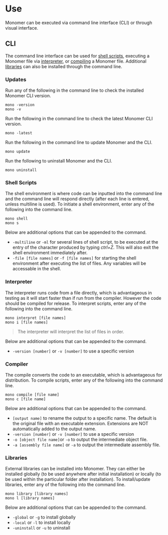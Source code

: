 # Use

Monomer can be executed via command line interface (CLI) or through visual interface.

## CLI
The command line interface can be used for [shell scripts](#shell-scripts), executing a Monomer file via [interpreter](#interpreter), or [compiling](#compiler) a Monomer file. Additional [libraries](#libraries) can also be installed through the command line.

### Updates
Run any of the following in the command line to check the installed Monomer CLI version.

    mono -version
    mono -v

Run the following in the command line to check the latest Monomer CLI version.

    mono -latest

Run the following in the command line to update Monomer and the CLI.

    mono update

Run the following to uninstall Monomer and the CLI.

    mono uninstall

### Shell Scripts
The shell environment is where code can be inputted into the command line and the command line will respond directly (after each line is entered, unless multiline is used). To initiate a shell environment, enter any of the following into the command line.

    mono shell
    mono s

Below are additional options that can be appended to the command.

 - `-multiline` or `-ml` for several lines of shell script, to be executed at the entry of the character produced by typing *ctrl+Z*. This will also exit the shell environment immediately after.
 - `-file [file names]` or `-f [file names]` for starting the shell environment after executing the list of files. Any variables will be accessable in the shell.

### Interpreter
The interpreter runs code from a file directly, which is advantageous in testing as it will start faster than if run from the compiler. However the code should be compiled for release. To interpret scripts, enter any of the following into the command line.

    mono interpret [file names]
    mono i [file names]

> The interpreter will interpret the list of files in order.

Below are additional options that can be appended to the command.

 - `-version [number]` or `-v [number]` to use a specific version

### Compiler
The compile converts the code to an executable, which is advantageous for distribution. To compile scripts, enter any of the following into the command line.

    mono compile [file name]
    mono c [file name]

Below are additional options that can be appended to the command.

 - `[output name]` to rename the output to a specific name. The default is the original file with an executable extension. Extensions are NOT automatically added to the output name.
 - `-version [number]` or `-v [number]` to use a specific version
 - `-o [object file name]`or `-o` to output the intermediate object file.
 - `-a [assembly file name]` or `-a` to output the intermediate assembly file.

### Libraries
External libraries can be installed into Monomer. They can either be installed globally (to be used anywhere after initial installation) or locally (to be used within the particular folder after installation). To install/update libraries, enter any of the following into the command line.

    mono library [library names]
    mono l [library names]

Below are additional options that can be appended to the command.

 - `-global` or `-g` to install globally
 - `-local` or `-l` to install locally
 - `-uninstall` or `-u` to uninstall

<!--stackedit_data:
eyJoaXN0b3J5IjpbLTY4MjAzNDEzMiwtMTU4NjIxMjY4Myw3Mz
A5OTgxMTZdfQ==
-->